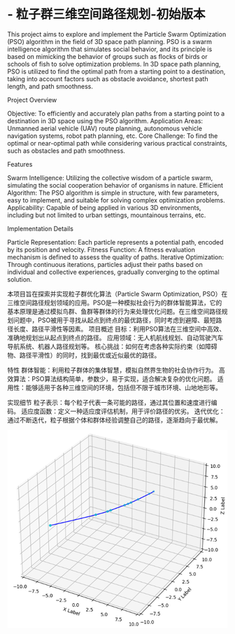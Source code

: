 # - 粒子群三维空间路径规划-初始版本
This project aims to explore and implement the Particle Swarm Optimization (PSO) algorithm in the field of 3D space path planning. PSO is a swarm intelligence algorithm that simulates social behavior, and its principle is based on mimicking the behavior of groups such as flocks of birds or schools of fish to solve optimization problems. In 3D space path planning, PSO is utilized to find the optimal path from a starting point to a destination, taking into account factors such as obstacle avoidance, shortest path length, and path smoothness.

Project Overview

Objective: To efficiently and accurately plan paths from a starting point to a destination in 3D space using the PSO algorithm.
Application Areas: Unmanned aerial vehicle (UAV) route planning, autonomous vehicle navigation systems, robot path planning, etc.
Core Challenge: To find the optimal or near-optimal path while considering various practical constraints, such as obstacles and path smoothness.

Features

Swarm Intelligence: Utilizing the collective wisdom of a particle swarm, simulating the social cooperation behavior of organisms in nature.
Efficient Algorithm: The PSO algorithm is simple in structure, with few parameters, easy to implement, and suitable for solving complex optimization problems.
Applicability: Capable of being applied in various 3D environments, including but not limited to urban settings, mountainous terrains, etc.

Implementation Details

Particle Representation: Each particle represents a potential path, encoded by its position and velocity.
Fitness Function: A fitness evaluation mechanism is defined to assess the quality of paths.
Iterative Optimization: Through continuous iterations, particles adjust their paths based on individual and collective experiences, gradually converging to the optimal solution.


本项目旨在探索并实现粒子群优化算法（Particle Swarm Optimization, PSO）在三维空间路径规划领域的应用。PSO是一种模拟社会行为的群体智能算法，它的基本原理是通过模拟鸟群、鱼群等群体的行为来处理优化问题。在三维空间路径规划问题中，PSO被用于寻找从起点到终点的最优路径，同时考虑到避障、最短路径长度、路径平滑性等因素。
项目概述
目标：利用PSO算法在三维空间中高效、准确地规划出从起点到终点的路径。
应用领域：无人机航线规划、自动驾驶汽车导航系统、机器人路径规划等。
核心挑战：如何在考虑各种实际约束（如障碍物、路径平滑性）的同时，找到最优或近似最优的路径。

特性
群体智能：利用粒子群体的集体智慧，模拟自然界生物的社会协作行为。
高效算法：PSO算法结构简单，参数少，易于实现，适合解决复杂的优化问题。
适用性：能够适用于各种三维空间的环境，包括但不限于城市环境、山地地形等。

实现细节
粒子表示：每个粒子代表一条可能的路径，通过其位置和速度进行编码。
适应度函数：定义一种适应度评估机制，用于评价路径的优劣。
迭代优化：通过不断迭代，粒子根据个体和群体经验调整自己的路径，逐渐趋向于最优解。


![Example Image](./results.png)
